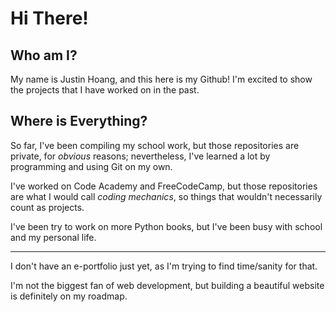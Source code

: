 # Hi There!

## Who am I?

My name is Justin Hoang, and this here is my Github! I'm excited to show the projects that I have worked on in the past.

## Where is Everything?

So far, I've been compiling my school work, but those repositories are private, for *obvious* reasons; nevertheless, I've learned a lot by programming and using Git on my own.

I've worked on Code Academy and FreeCodeCamp, but those repositories are what I would call *coding mechanics*, so things that wouldn't necessarily count as projects.

I've been try to work on more Python books, but I've been busy with school and my personal life.

---

I don't have an e-portfolio just yet, as I'm trying to find time/sanity for that. 

I'm not the biggest fan of web development, but building a beautiful website is definitely on my roadmap.
